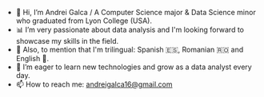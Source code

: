 - 👋 Hi, I’m Andrei Galca / A Computer Science major & Data Science minor who graduated from Lyon College (USA).
- 📊 I’m very passionate about data analysis and I'm looking forward to showcase my skills in the field.
- 👀 Also, to mention that I'm trilingual: Spanish 🇪🇸, Romanian 🇷🇴 and English 🏴󠁧󠁢󠁥󠁮󠁧󠁿.
- 🌱 I’m eager to learn new technologies and grow as a data analyst every day.
- 📫 How to reach me: andreigalca16@gmail.com

<!---
AndreiG16/AndreiG16 is a ✨ special ✨ repository because its `README.md` (this file) appears on your GitHub profile.
You can click the Preview link to take a look at your changes.
--->
